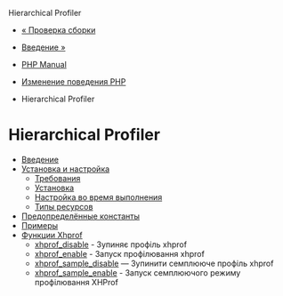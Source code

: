 Hierarchical Profiler

-   [« Проверка сборки](wincache.win32build.verify.html)
    
-   [Введение »](intro.xhprof.html)
    
-   [PHP Manual](index.html)
    
-   [Изменение поведения PHP](refs.basic.php.html)
    
-   Hierarchical Profiler
    

# Hierarchical Profiler

-   [Введение](intro.xhprof.html)
-   [Установка и настройка](xhprof.setup.html)
    -   [Требования](xhprof.requirements.html)
    -   [Установка](xhprof.installation.html)
    -   [Настройка во время выполнения](xhprof.configuration.html)
    -   [Типы ресурсов](xhprof.resources.html)
-   [Предопределённые константы](xhprof.constants.html)
-   [Примеры](xhprof.examples.html)
-   [Функции Xhprof](ref.xhprof.html)
    -   [xhprof\_disable](function.xhprof-disable.html) - Зупиняє профіль xhprof
    -   [xhprof\_enable](function.xhprof-enable.html) - Запуск профілювання xhprof
    -   [xhprof\_sample\_disable](function.xhprof-sample-disable.html) — Зупинити семплююче профіль xhprof
    -   [xhprof\_sample\_enable](function.xhprof-sample-enable.html) - Запуск семплюючого режиму профілювання XHProf